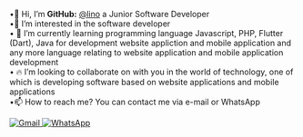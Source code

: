 •👋 Hi, I’m **GitHub:** [@lino](https://github.com/linoshuke) a Junior Software Developer <br>
•👀 I’m interested in the software developer <br>
• 🚀 I’m currently learning programming language Javascript, PHP, Flutter (Dart), Java for development website appliction and mobile application and any more language relating to website  application and mobile application development <br>
• 🔥 I’m looking to collaborate on with you in the world of technology, one of which is developing software based on website applications and mobile applications <br>
•📫 How to reach me? You can contact me via e-mail or WhatsApp
<div align="left">
  <a href="mailto:Dedeichsan.r15@gmail.com">
    <img src="https://img.shields.io/badge/Gmail-D14836?style=for-the-badge&logo=gmail&logoColor=white" alt="Gmail"/>
  </a> 
  <a href="https://wa.me/+6289514656979">
    <img src="https://img.shields.io/badge/WhatsApp-25D366?style=for-the-badge&logo=whatsapp&logoColor=white" alt="WhatsApp"/>
  </a>
</div>
